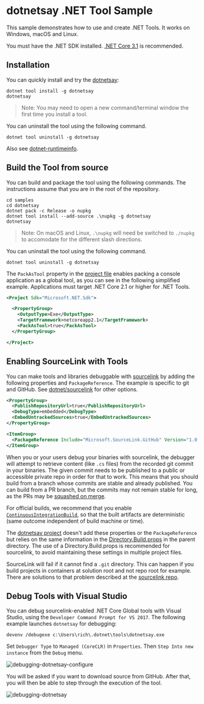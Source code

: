# dotnetsay .NET Tool Sample

This sample demonstrates how to use and create .NET Tools. It works on Windows, macOS and Linux.

You must have the .NET SDK installed. [.NET Core 3.1](https://dotnet.microsoft.com/download/dotnet-core/3.1) is recommended.

## Installation

You can quickly install and try the [dotnetsay](https://www.nuget.org/packages/dotnetsay/):

```console
dotnet tool install -g dotnetsay
dotnetsay
```

> Note: You may need to open a new command/terminal window the first time you install a tool.

You can uninstall the tool using the following command.

```console
dotnet tool uninstall -g dotnetsay
```

Also see [dotnet-runtimeinfo](../dotnet-runtimeinfo/README.md).

## Build the Tool from source

You can build and package the tool using the following commands. The instructions assume that you are in the root of the repository.

```console
cd samples
cd dotnetsay
dotnet pack -c Release -o nupkg
dotnet tool install --add-source .\nupkg -g dotnetsay
dotnetsay
```

> Note: On macOS and Linux, `.\nupkg` will need be switched to `./nupkg` to accomodate for the different slash directions.

You can uninstall the tool using the following command.

```console
dotnet tool uninstall -g dotnetsay
```

The `PackAsTool` property in the [project file](dotnetsay.csproj) enables packing a console application as a global tool, as you can see in the following simplified example. Applications must target .NET Core 2.1 or higher for .NET Tools.

```xml
<Project Sdk="Microsoft.NET.Sdk">

  <PropertyGroup>
    <OutputType>Exe</OutputType>
    <TargetFramework>netcoreapp2.1</TargetFramework>
    <PackAsTool>true</PackAsTool>
  </PropertyGroup>

</Project>
```

## Enabling SourceLink with Tools

You can make tools and libraries debuggable with [sourcelink](https://github.com/dotnet/sourcelink) by adding the following properties and `PackageReference`. The example is specific to git and GitHub. See [dotnet/sourcelink](https://github.com/dotnet/sourcelink) for other options.

```xml
<PropertyGroup>
  <PublishRepositoryUrl>true</PublishRepositoryUrl>
  <DebugType>embedded</DebugType>
  <EmbedUntrackedSources>true</EmbedUntrackedSources>
</PropertyGroup>

<ItemGroup>
  <PackageReference Include="Microsoft.SourceLink.GitHub" Version="1.0.0" PrivateAssets="All"/>
</ItemGroup>
```

When you or your users debug your binaries with sourcelink, the debugger will attempt to retrieve content (like `.cs` files) from the recorded git commit in your binaries. The given commit needs to be published to a public or accessible private repo in order for that to work. This means that you should build from a branch whose commits are stable and already published. You can build from a PR branch, but the commits may not remain stable for long, as the PRs may be [squashed on merge](https://help.github.com/articles/about-pull-request-merges/).

For official builds, we recommend that you enable [`ContinuousIntegrationBuild`](https://github.com/dotnet/sourcelink/blob/master/docs/README.md#continuousintegrationbuild), so that the built artifacts are deterministic (same outcome independent of build machine or time).

The [dotnetsay project](dotnetsay.csproj) doesn't add these properties or the `PackageReference` but relies on the same information in the [Directory.Build.props](../Directory.Build.props) in the parent directory. The use of a Directory.Build.props is recommended for sourcelink, to avoid maintaining these settings in multiple project files.

SourceLink will fail if it cannot find a `.git` directory. This can happen if you build projects in containers at solution root and not repo root for example. There are solutions to that problem described at the [sourcelink repo](https://github.com/dotnet/sourcelink).

## Debug Tools with Visual Studio

You can debug sourcelink-enabled .NET Core Global tools with Visual Studio, using the `Developer Command Prompt for VS 2017`. The following example launches `dotnetsay` for debugging:

```console
devenv /debugexe c:\Users\rich\.dotnet\tools\dotnetsay.exe
```

Set `Debugger Type` to `Managed (CoreCLR)` in `Properties`. Then `Step Into new instance` from the `Debug` menu.

![debugging-dotnetsay-configure](https://user-images.githubusercontent.com/2608468/40098555-db8cd828-5890-11e8-9549-b3bb1746c187.png)

You will be asked if you want to download source from GitHub. After that, you will then be able to step through the execution of the tool. 

![debugging-dotnetsay](https://user-images.githubusercontent.com/2608468/40098638-5a2be8b8-5891-11e8-83e7-905aa445c2fe.png)
